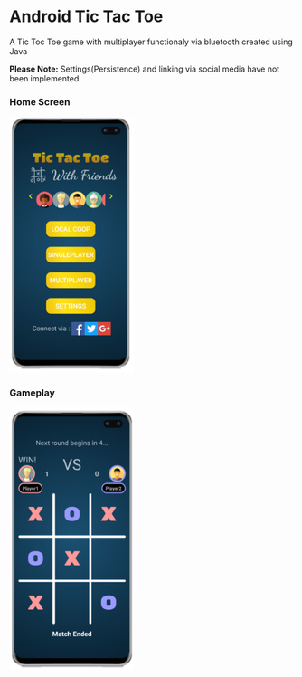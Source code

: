 # Android Tic Tac Toe

<p>A Tic Toc Toe game with multiplayer functionaly via bluetooth created using Java </p>

<b>Please Note:</b> Settings(Persistence) and linking via social media have not been implemented


<h3>Home Screen</h3>
<img src="https://github.com/Razibs/AndoridTicTacToe/blob/master/screenshots/homeScreen.png" width="220">


<h3>Gameplay</h3>
<img src="https://github.com/Razibs/AndoridTicTacToe/blob/master/screenshots/gameplay2.png" width="220">


